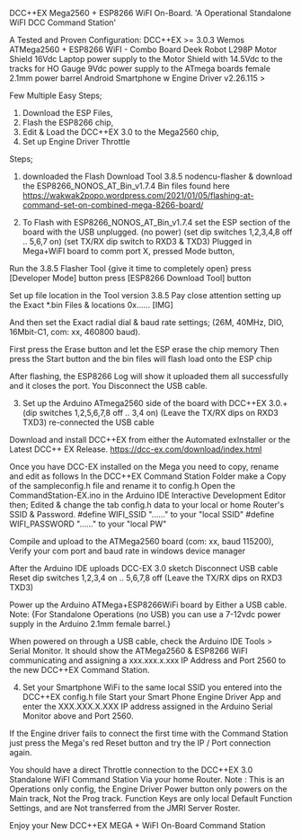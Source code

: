 DCC++EX Mega2560 + ESP8266 WiFI On-Board.  'A Operational Standalone WiFI DCC Command Station'

A Tested and Proven Configuration:
 DCC++EX >= 3.0.3
 Wemos ATMega2560 + ESP8266 WiFI - Combo Board
 Deek Robot L298P Motor Shield
16Vdc Laptop power supply to the Motor Shield with 14.5Vdc to the tracks for HO Gauge
9Vdc power supply to the ATmega boards female 2.1mm power barrel
Android Smartphone w Engine Driver v2.26.115 >

Few Multiple Easy Steps;
1) Download the ESP Files,
2) Flash the ESP8266 chip,
3) Edit & Load the DCC++EX 3.0 to the Mega2560 chip,
4) Set up Engine Driver Throttle

Steps;
1) downloaded the Flash Download Tool 3.8.5 nodencu-flasher & download the ESP8266_NONOS_AT_Bin_v1.7.4 Bin files found here
https://wakwak2popo.wordpress.com/2021/01/05/flashing-at-command-set-on-combined-mega-8266-board/

2) To Flash with ESP8266_NONOS_AT_Bin_v1.7.4 set the ESP section of the board with the USB unplugged. (no power)
(set dip switches 1,2,3,4,8 off .. 5,6,7 on)
(set TX/RX dip switch to RXD3 & TXD3)
Plugged in Mega+WiFI board to comm port X, pressed Mode button,

Run the 3.8.5 Flasher Tool {give it time to completely open}
press [Developer Mode] button
press [ESP8266 Download Tool] button

Set up file location in the Tool version 3.8.5
Pay close attention setting up the Exact *.bin Files & locations 0x......
[​IMG]

And then set the Exact radial dial & baud rate settings;
(26M, 40MHz, DIO, 16Mbit-C1, com: xx, 460800 baud).

First press the Erase button and let the ESP erase the chip memory
Then press the Start button and the bin files will flash load onto the ESP chip

After flashing, the ESP8266 Log will show it uploaded them all successfully and it closes the port.
You Disconnect the USB cable.

3) Set up the Arduino ATmega2560 side of the board with DCC++EX 3.0.+
(dip switches 1,2,5,6,7,8 off .. 3,4 on)
(Leave the TX/RX dips on RXD3 TXD3)
re-connected the USB cable

Download and install DCC++EX from either the Automated exInstaller or the Latest DCC++ EX Release.
https://dcc-ex.com/download/index.html

Once you have DCC-EX installed on the Mega you need to copy, rename  and edit as follows
In the DCC++EX Command Station Folder make a Copy of the sampleconfig.h file and rename it to config.h
Open the CommandStation-EX.ino in the Arduino IDE Interactive Development Editor then;
Edited & change the tab config.h data to your local or home Router's SSID & Password.
#define WIFI_SSID "......" to your "local SSID"
#define WIFI_PASSWORD "......" to your "local PW"

Compile and upload to the
ATMega2560 board (com: xx, baud 115200),
Verify your com port and baud rate in windows device manager

After the Arduino IDE uploads DCC-EX 3.0 sketch
Disconnect USB cable
Reset dip switches 1,2,3,4 on .. 5,6,7,8 off
(Leave the TX/RX dips on RXD3 TXD3)

Power up the Arduino ATMega+ESP8266WiFi board by Either a USB cable.
Note: {For Standalone Operations (no USB) you can use a 7-12vdc power supply in the Arduino 2.1mm female barrel.}

When powered on through a USB cable, check the Arduino IDE Tools > Serial Monitor.
It should show the ATMega2560 & ESP8266 WiFI communicating and assigning a
xxx.xxx.x.xxx IP Address and Port 2560 to the new DCC++EX Command Station.

4) Set your Smartphone WiFi to the same local SSID you entered into the DCC++EX config.h file
Start your Smart Phone Engine Driver App and enter the XXX.XXX.X.XXX 
IP address assigned in the Arduino Serial Monitor above and Port 2560.

If the Engine driver fails to connect the first time with the Command Station just press the Mega's red Reset button and try the IP / Port connection again.

You should have a direct Throttle connection to the DCC++EX 3.0 Standalone WiFI Command Station Via your home Router.
Note : This is an Operations only config, the Engine Driver Power button only powers on the Main track, Not the Prog track.
Function Keys are only local Default Function Settings, and are Not transferred from the JMRI Server Roster.

Enjoy your New DCC++EX MEGA + WiFI On-Board Command Station

